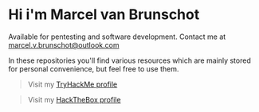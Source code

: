 # Hi i'm Marcel van Brunschot

Available for pentesting and software development. 
Contact me at marcel.v.brunschot@outlook.com

In these repositories you'll find various resources which are mainly stored for personal convenience, but feel free to use them.

> Visit my [TryHackMe profile](https://tryhackme.com/p/mystr0)

> Visit my [HackTheBox profile](https://app.hackthebox.com/profile/384853)
